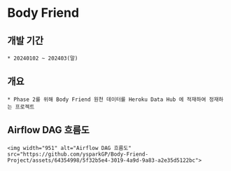 # Body Friend

## 개발 기간
    * 20240102 ~ 202403(말)

## 개요
    * Phase 2를 위해 Body Friend 원천 데이터를 Heroku Data Hub 에 적재하여 정재하는 프로젝트

## Airflow DAG 흐름도
    <img width="951" alt="Airflow DAG 흐름도" src="https://github.com/ysparkGP/Body-Friend-Project/assets/64354998/5f32b5e4-3019-4a9d-9a83-a2e35d5122bc">